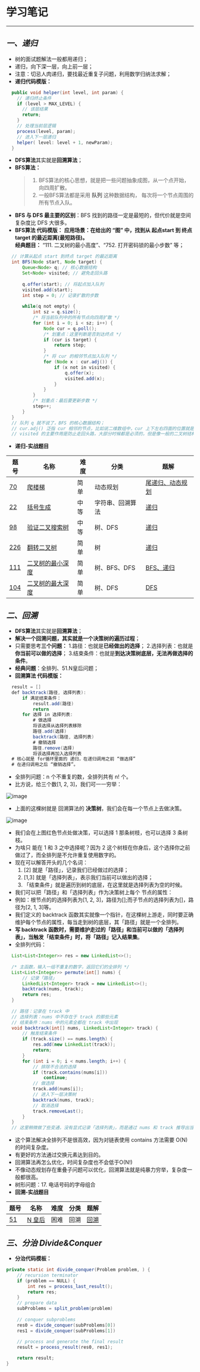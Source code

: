 # 学习笔记

---------------------

## ***一、递归***
* 树的面试题解法一般都用递归；
* 递归，向下深一层，向上前一层；
* 注意：切忌人肉递归，要找最近重复子问题，利用数学归纳法求解；
* **递归代码模版：**
```java
  public void helper(int level, int param) { 
    // 递归终止条件
    if (level > MAX_LEVEL) { 
      // 该层结果 
      return; 
    }
    // 处理当前层逻辑 
    process(level, param); 
    // 进入下一层递归
    helper( level: level + 1, newParam); 
  }
```
* **DFS算法**其实就是**回溯算法**；
* **BFS算法：** <br>
    > 1. BFS算法的核心思想，就是把一些问题抽象成图，从一个点开始，向四周扩散。<br>
    > 2. 一般BFS算法都是采用 **队列** 这种数据结构， 每次将一个节点周围的所有节点入队。<br>
* **BFS 与 DFS 最主要的区别**：BFS 找到的路径⼀定是最短的，但代价就是空间复杂度⽐ DFS ⼤很多。
* **BFS算法 代码模版：**
        **应用场景：在给出的 “图” 中，找到从 起点start 到 终点target 的最近距离(最短路径)。**<br>
        **经典题目：** “111. 二叉树的最小高度”、“752. 打开密码锁的最小步数” 等；
```java
  // 计算从起点 start 到终点 target 的最近距离
  int BFS(Node start, Node target) {
      Queue<Node> q; // 核心数据结构
      Set<Node> visited; // 避免走回头路
      
      q.offer(start); // 将起点加入队列
      visited.add(start);
      int step = 0; // 记录扩散的步数
      
      while(q not empty) {
          int sz = q.size();
          /* 将当前队列中的所有节点向四周扩散 */
          for (int i = 0; i < sz; i++) {
              Node cur = q.poll();
              /* 划重点：这里判断是否到达终点 */
              if (cur is target) {
                  return step;
              }
              /* 将 cur 的相邻节点加入队列 */
              for (Node x : cur.adj()) {
                  if (x not in visited) {
                      q.offer(x);
                      visited.add(x);
                  }
              }
          }
          /* 划重点：最后要更新步数 */
          step++;
      }
  }
  // 队列 q 就不说了，BFS 的核⼼数据结构； 
  // cur.adj() 泛指 cur 相邻的节点，⽐如说⼆维数组中，cur 上下左右四⾯的位置就是相邻节点； 
  // visited 的主要作⽤是防⽌⾛回头路，⼤部分时候都是必须的，但是像⼀般的⼆叉树结构，没有⼦节点到⽗节点的指针，不会⾛回头路就不需要visited。 
``` 
    
* **递归-实战题目**

 题号   |   名称  |  难度  |   分类  |   题解  
------ | ------ | ------ | ------- | ------- 
 [70](https://leetcode-cn.com/problems/climbing-stairs/ "爬楼梯") | [爬楼梯](https://leetcode-cn.com/problems/climbing-stairs/ "爬楼梯") | 简单 | 动态规划 | [尾递归、动态规划](https://ocykj2i631.feishu.cn/docs/doccnBX1W9TnHKx1RXREM0gdtrd#/ "爬楼梯") 
 [22](https://leetcode-cn.com/problems/generate-parentheses/ "括号生成") | [括号生成](https://leetcode-cn.com/problems/generate-parentheses/ "括号生成") | 中等 | 字符串、回溯算法 | [递归](https://ocykj2i631.feishu.cn/docs/doccnvxk0zmIoMiIha2cNXiCmHd#/ "括号生成") 
 [98](https://leetcode-cn.com/problems/validate-binary-search-tree/ "验证二叉搜索树") | [验证二叉搜索树](https://leetcode-cn.com/problems/validate-binary-search-tree/ "验证二叉搜索树") | 中等 | 树、DFS | [递归](https://ocykj2i631.feishu.cn/docs/doccnQJvf8ZnXUyUN0uZPfU2Wfe#/ "验证二叉搜索树") 
 [226](https://leetcode-cn.com/problems/invert-binary-tree/ "翻转二叉树") | [翻转二叉树](https://leetcode-cn.com/problems/invert-binary-tree/ "翻转二叉树") | 简单 | 树 | [递归](https://ocykj2i631.feishu.cn/docs/doccn0GQs5OBgXmSXK9wkq9eDil#/ "翻转二叉树") 
 [111](https://leetcode-cn.com/problems/minimum-depth-of-binary-tree/ "二叉树的最小深度") | [二叉树的最小深度](https://leetcode-cn.com/problems/minimum-depth-of-binary-tree/ "二叉树的最小深度") | 简单 | 树、BFS、DFS | [BFS、递归](https://ocykj2i631.feishu.cn/docs/doccnwvXDrQy9rmGwYVLyPcYAvh#/ "二叉树的最小深度") 
 [104](https://leetcode-cn.com/problems/maximum-depth-of-binary-tree/ "二叉树的最大深度") | [二叉树的最大深度](https://leetcode-cn.com/problems/maximum-depth-of-binary-tree/ "二叉树的最大深度") | 简单 | 树、DFS | [DFS](https://ocykj2i631.feishu.cn/docs/doccnckZcjeGXYnaklqmOK7NPJb#/ "二叉树的最大深度") 

## ***二、回溯***
* **DFS算法**其实就是**回溯算法**；
* **解决一个回溯问题，其实就是一个决策树的遍历过程**；
* 只需要思考**三个问题：**
    1.路径：也就是**已经做出的选择**；
    2.选择列表：也就是**你当前可以做的选择**；
    3.结束条件：也就是**到达决策树底层，无法再做选择的条件**。
* **经典问题**：全排列、51.N皇后问题；
* **回溯算法 代码模版：**

```java
  result = []
  def backtrack(路径, 选择列表):
      if 满足结束条件：
          result.add(路径)
          return
      for 选择 in 选择列表:
          # 做选择
          将该选择从选择列表移除 
          路径.add(选择)
          backtrack(路径, 选择列表)
          # 撤销选择 
          路径.remove(选择) 
          将该选择再加⼊选择列表
  # 核心就是 for循环里面的 递归，在递归调用之前 “做选择”
  # 在递归调用之后 “撤销选择”。
```

* 全排列问题：n 个不重复的数，全排列共有 n! 个。
* 比方说，给三个数[1, 2, 3]，我们可一一穷举：

![image](https://github.com/CodeFlow-Jun/algorithm016/blob/master/Week_03/%E5%86%B3%E7%AD%96%E6%A0%9101.png)

* 上面的这棵树就是 回溯算法的 **决策树**，我们会在每一个节点上去做决策。

![image](https://github.com/CodeFlow-Jun/algorithm016/blob/master/Week_03/%E5%86%B3%E7%AD%96%E6%A0%9102.png)

* 我们会在上图红色节点处做决策，可以选择 1 那条树枝，也可以选择 3 条树枝。
* 为啥只 能在 1 和 3 之中选择呢？因为 2 这个树枝在你⾝后，这个选择你之前做过了，⽽全排列是不允许重复使⽤数字的。
* 现在可以解答开头的⼏个名词： 
    1. [2] 就是「路径」，记录我们已经做过的选择； 
    2. [1,3] 就是「选择列表」，表⽰我们当前可以做出的选择；
    3. 「结束条件」就是遍历到树的底层，在这⾥就是选择列表为空的时候。
* 我们可以把「路径」和「选择列表」作为决策树上每个 节点的属性：
* 例如：根节点的的选择列表为[1, 2, 3]，路径为[];而子节点的选择列表为[]，路径为[2, 1, 3]等。
* 我们定义的 backtrack 函数其实就像⼀个指针，在这棵树上游⾛，同时要正确维护每个节点的属性，每当⾛到树的底层，其「路径」就是⼀个全排列。
* **写 backtrack 函数时，需要维护⾛过的「路径」和当前可以做的「选择列表」，当触发「结束条件」时，将「路径」记⼊结果集**。
* 全排列代码：
```java 
  List<List<Integer>> res = new LinkedList<>(); 
  
  /* 主函数，输⼊⼀组不重复的数字，返回它们的全排列 */ 
  List<List<Integer>> permute(int[] nums) { 
      // 记录「路径」 
      LinkedList<Integer> track = new LinkedList<>(); 
      backtrack(nums, track); 
      return res; 
  }
  
  // 路径：记录在 track 中 
  // 选择列表：nums 中不存在于 track 的那些元素 
  // 结束条件：nums 中的元素全都在 track 中出现 
  void backtrack(int[] nums, LinkedList<Integer> track) { 
      // 触发结束条件 
      if (track.size() == nums.length) { 
          res.add(new LinkedList(track)); 
          return; 
      }
      for (int i = 0; i < nums.length; i++) { 
          // 排除不合法的选择 
          if (track.contains(nums[i])) 
              continue; 
          // 做选择 
          track.add(nums[i]); 
          // 进⼊下⼀层决策树 
          backtrack(nums, track); 
          // 取消选择 
          track.removeLast(); 
      } 
  }
  // 这⾥稍微做了些变通，没有显式记录「选择列表」，⽽是通过 nums 和 track 推导出当前的选择列表
```
* 这个算法解决全排列不是很⾼效，因为对链表使⽤ contains ⽅法需要 O(N) 的时间复杂度。
* 有更好的⽅法通过交换元素达到⽬的。
* 回溯算法再怎么优化，时间复杂度也不会低于O(N!)
* 不像动态规划存在重叠⼦问题可以优化，回溯算法就是纯暴⼒穷举，复杂度⼀般都很⾼。
* 树形问题：17. 电话号码的字母组合
* **回溯-实战题目**

 题号   |   名称  |  难度  |   分类  |   题解  
------ | ------ | ------ | ------- | ------- 
 [51](https://leetcode-cn.com/problems/n-queens/ "N 皇后") | [N 皇后](https://leetcode-cn.com/problems/n-queens/ "N 皇后") | 困难 | 回溯 | [回溯](https://ocykj2i631.feishu.cn/docs/doccn4ikGOCGzBlBCF9pLTz0ZvP/ "N 皇后") 
 
## ***三、分治 Divide&Conquer***
* **分治代码模板：**

```java
private static int divide_conquer(Problem problem, ) {
    // recursion terminator
    if (problem == NULL) {
        int res = process_last_result();
        return res;     
    }
    // prepare data
    subProblems = split_problem(problem)
    
    // conquer subproblems
    res0 = divide_conquer(subProblems[0])
    res1 = divide_conquer(subProblems[1])
    
    // process and generate the final result 
    result = process_result(res0, res1);

    return result;
}
```
